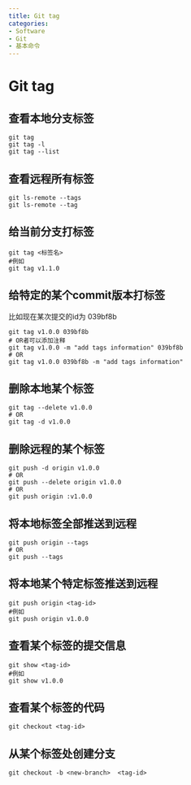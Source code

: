 ```yaml
---
title: Git tag
categories:
- Software
- Git
- 基本命令
---
```

# Git tag

## 查看本地分支标签

```shell
git tag
git tag -l
git tag --list
```

## 查看远程所有标签

```shell
git ls-remote --tags
git ls-remote --tag
```

## 给当前分支打标签

```shell
git tag <标签名>
#例如
git tag v1.1.0
```

## 给特定的某个commit版本打标签

比如现在某次提交的id为 039bf8b

```shell
git tag v1.0.0 039bf8b
# OR者可以添加注释
git tag v1.0.0 -m "add tags information" 039bf8b
# OR
git tag v1.0.0 039bf8b -m "add tags information"
```

## 删除本地某个标签

```shell
git tag --delete v1.0.0
# OR
git tag -d v1.0.0
```

## 删除远程的某个标签

```shell
git push -d origin v1.0.0
# OR
git push --delete origin v1.0.0
# OR
git push origin :v1.0.0
```

## 将本地标签全部推送到远程

```shell
git push origin --tags
# OR
git push --tags
```

## 将本地某个特定标签推送到远程

```shell
git push origin <tag-id>
#例如
git push origin v1.0.0
```

## 查看某个标签的提交信息

```shell
git show <tag-id>
#例如
git show v1.0.0
```

## 查看某个标签的代码

```shell
git checkout <tag-id>
```

## 从某个标签处创建分支

```shell
git checkout -b <new-branch>  <tag-id>
```

